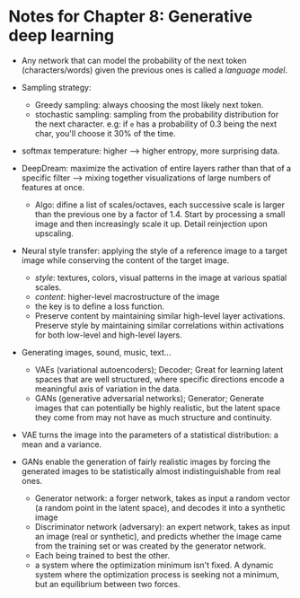 # Notes for Chapter 8: Generative deep learning

* Any network that can model the probability of the next token (characters/words) given the previous ones is called a *language model*.

* Sampling strategy:
    * Greedy sampling: always choosing the most likely next token.
    * stochastic sampling: sampling from the probability distribution for the next character. e.g: if `e` has a probability of 0.3 being the next char, you'll choose it 30% of the time.

* softmax temperature: higher --> higher entropy, more surprising data.

* DeepDream: maximize the activation of entire layers rather than that of a specific filter --> mixing together visualizations of large numbers of features at once.
    * Algo: difine a list of scales/octaves, each successive scale is larger than the previous one by a factor of 1.4. Start by processing a small image and then increasingly scale it up. Detail reinjection upon upscaling.

* Neural style transfer: applying the style of a reference image to a target image while conserving the content of the target image.
    * *style*: textures, colors, visual patterns in the image at various spatial scales.
    * *content*: higher-level macrostructure of the image
    * the key is to define a loss function.
    * Preserve content by maintaining similar high-level layer activations. Preserve style by maintaining similar correlations within activations for both low-level and high-level layers.

* Generating images, sound, music, text...
    * VAEs (variational autoencoders); Decoder; Great for learning latent spaces that are well structured, where specific directions encode a meaningful axis of variation in the data.
    * GANs (generative adversarial networks); Generator; Generate images that can potentially be highly realistic, but the latent space they come from may not have as much structure and continuity.

* VAE turns the image into the parameters of a statistical distribution: a mean and a variance.

* GANs enable the generation of fairly realistic images by forcing the generated images to be statistically almost indistinguishable from real ones.
    * Generator network: a forger network, takes as input a random vector (a random point in the latent space), and decodes it into a synthetic image
    * Discriminator network (adversary): an expert network, takes as input an image (real or synthetic), and predicts whether the image came from the training set or was created by the generator network.
    * Each being trained to best the other.
    * a system where the optimization minimum isn't fixed. A dynamic system where the optimization process is seeking not a minimum, but an equilibrium between two forces.